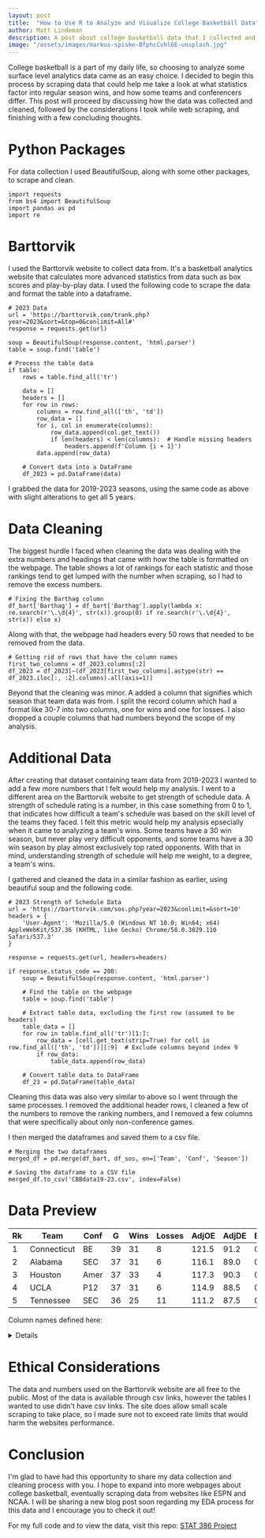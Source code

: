 ```yaml
---
layout: post
title:  "How to Use R to Analyze and Visualize College Basketball Data"
author: Matt Lindeman
description: A post about college basketball data that I collected and cleaned
image: "/assets/images/markus-spiske-BfphcCvhl6E-unsplash.jpg"
---
```


College basketball is a part of my daily life, so choosing to analyze some surface level analytics data came as an easy choice. I decided to begin this process by scraping data that could help me take a look at what statistics factor into regular season wins, and how some teams and conferencers differ. This post will proceed by discussing how the data was collected and cleaned, followed by the considerations I took while web scraping, and finishing with a few concluding thoughts.

# Python Packages

For data collection I used BeautifulSoup, along with some other packages, to scrape and clean.

```
import requests
from bs4 import BeautifulSoup
import pandas as pd
import re
```

# Barttorvik

I used the Barttorvik website to collect data from. It's a basketball analytics website that calculates more advanced statistics from data such as box scores and play-by-play data. I used the following code to scrape the data and format the table into a dataframe.

```
# 2023 Data
url = 'https://barttorvik.com/trank.php?year=2023&sort=&top=0&conlimit=All#'
response = requests.get(url)

soup = BeautifulSoup(response.content, 'html.parser')
table = soup.find('table')

# Process the table data
if table:
    rows = table.find_all('tr')

    data = []
    headers = []
    for row in rows:
        columns = row.find_all(['th', 'td'])
        row_data = []
        for i, col in enumerate(columns):
            row_data.append(col.get_text())
            if len(headers) < len(columns):  # Handle missing headers
                headers.append(f'Column {i + 1}')
        data.append(row_data)

    # Convert data into a DataFrame
    df_2023 = pd.DataFrame(data)
```
I grabbed the data for 2019-2023 seasons, using the same code as above with slight alterations to get all 5 years.

# Data Cleaning

The biggest hurdle I faced when cleaning the data was dealing with the extra numbers and headings that came with how the table is formatted on the webpage. The table shows a lot of rankings for each statistic and those rankings tend to get lumped with the number when scraping, so I had to remove the excess numbers.

```
# Fixing the Barthag column
df_bart['Barthag'] = df_bart['Barthag'].apply(lambda x: re.search(r'\.\d{4}', str(x)).group(0) if re.search(r'\.\d{4}', str(x)) else x)
```

Along with that, the webpage had headers every 50 rows that needed to be removed from the data.

```
# Getting rid of rows that have the column names
first_two_columns = df_2023.columns[:2]
df_2023 = df_2023[~(df_2023[first_two_columns].astype(str) == df_2023.iloc[:, :2].columns).all(axis=1)]
```

Beyond that the cleaning was minor. A added a column that signifies which season that team data was from. I split the record column which had a format like 30-7 into two columns, one for wins and one for losses. I also dropped a couple columns that had numbers beyond the scope of my analysis.

# Additional Data

After creating that dataset containing team data from 2019-2023 I wanted to add a few more numbers that I felt would help my analysis. I went to a different area on the Barttorvik website to get strength of schedule data. A strength of schedule rating is a number, in this case something from 0 to 1, that indicates how difficult a team's schedule was based on the skill level of the teams they faced. I felt this metric would help my analysis epsecially when it came to analyzing a team's wins. Some teams have a 30 win season, but never play very difficult opponents, and some teams have a 30 win season by play almost exclusively top rated opponents. With that in mind, understanding strength of schedule will help me weight, to a degree, a team's wins.

I gathered and cleaned the data in a similar fashion as earlier, using beautiful soup and the following code. 

```
# 2023 Strength of Schedule Data
url = 'https://barttorvik.com/sos.php?year=2023&conlimit=&sort=10'
headers = {
    'User-Agent': 'Mozilla/5.0 (Windows NT 10.0; Win64; x64) AppleWebKit/537.36 (KHTML, like Gecko) Chrome/58.0.3029.110 Safari/537.3'
}

response = requests.get(url, headers=headers)

if response.status_code == 200:
    soup = BeautifulSoup(response.content, 'html.parser')
    
    # Find the table on the webpage
    table = soup.find('table')

    # Extract table data, excluding the first row (assumed to be headers)
    table_data = []
    for row in table.find_all('tr')[1:]:
        row_data = [cell.get_text(strip=True) for cell in row.find_all(['th', 'td'])][:9]  # Exclude columns beyond index 9
        if row_data:
            table_data.append(row_data)

    # Convert table data to DataFrame
    df_23 = pd.DataFrame(table_data)
```

Cleaning this data was also very similar to above so I went through the same processes. I removed the additional header rows, I cleaned a few of the numbers to remove the ranking numbers, and I removed a few columns that were specifically about only non-conference games.

I then merged the dataframes and saved them to a csv file.

```
# Merging the two dataframes
merged_df = pd.merge(df_bart, df_sos, on=['Team', 'Conf', 'Season'])

# Saving the dataframe to a CSV file
merged_df.to_csv('CBBdata19-23.csv', index=False)
```

# Data Preview

| Rk | Team	| Conf | G | Wins | Losses | AdjOE | AdjDE | Barthag | EFG% | EFGD% | TOR | TORD | ORB | DRB | FTR | FTRD | 2P% | 2P%D | 3P% | 3P%D | 3PR | 3PRD | Season | Elite | SoS |
| --- | --- | --- | --- | --- | --- | --- | --- | --- | --- | --- | --- | --- | --- | --- | --- | --- | --- | --- | --- | --- | --- | --- | --- | --- | --- |
1 | Connecticut | BE | 39 | 31 | 8 | 121.5 | 91.2 | 0.9643 | 53.9 | 44.4 | 18.9 | 18.5 | 38.5 | 26.1 | 30.8 | 37.8 | 53.6 | 44.4 | 36.3 | 29.7 | 41.7 | 30.4 | 22-23 | 0.32 | 0.707 |
2 | Alabama | SEC | 37 | 31 | 6 | 116.1 | 89.0 | 0.9548 | 52.1 | 41.3 | 18.7 | 15.8 | 34.2 | 27.9 | 36.6 | 32.6 | 53.8 | 40.8 | 33.5 | 28.3 | 47.2 | 30.0 | 22-23 | 0.34 | 0.739 |
3 | Houston | Amer | 37 | 33 | 4 | 117.3 | 90.3 | 0.9532 | 52.3 | 42.7 | 15.4 | 21.1 | 37.1 | 27.7 | 28.9 | 35.7 | 53.1 | 43.4 | 34.0 | 27.9 | 37.9 | 43.5 | 22-23 | 0.24 | 0.624 |
4 | UCLA | P12 | 37 | 31 | 6 | 114.9 | 88.5 | 0.9528 | 51.1 | 46.8 | 14.9 | 23.3 | 33.0 | 28.2 | 27.4 | 27.5 | 50.6 | 46.9 | 34.9 | 31.1 | 29.0 | 38.8 | 22-23 | 0.29 | 0.696 |
5 | Tennessee | SEC | 36 | 25 | 11 | 111.2 | 87.5 | 0.9401 | 49.9 | 42.8 | 18.1 | 22.2 | 36.4 | 26.9 | 30.7 | 33.8 | 50.3 | 45.1 | 32.8 | 26.5 | 40.1 | 41.8 | 22-23 | 0.29 | 0.694 |

Column names defined here:
<details>

### Terms Defined

- Rk: Rank on the Barthag Scale
- Team: College Basketball Team
- Conf: College Basketball Conference
- G: Amount of Games Played
- Wins: Total Regular Season Wins
- Losses: Total Regular Season Losses
- AdjOE: Adjusted Offensive Efficiency (Points scored per 100 possessions, adjusted for opponent)
- AdjDE: Adjusted Defensive Efficiency (Points allowed per 100 possessions, adjusted for opponent)
- Barthag: Power Rating (Chance of beating average D-1 team)
- EFG%: Effective Field Goal Percentage (Adjusts field goal percentage to account for three's being worth more)
- EFGD%: Defensive Effective Field Goal Percentage
- TOR: Turnover Rate (Percent of offensive possessions that result in a turnover)
- TORD: Defensive Turnover Rate (Percent of defensive possessions that result in a turnover)
- ORB: Offensive Rebound Percentage (Percent of available offensive rebounds grabbed)
- DRB: Offensive Rebound Allowed Percentage (Percent of available offensive rebounds grabbed by opposition)
- FTR: Free Throw Rate (Ratio of free throw attempts to field goal attempts)
- FTRD: Defensive Free Throw Rate (Opponent ratio of free throw attempts to field goal attempts)
- 2P%: Two Point Percentage (Percent of two point shots attempted that went in)
- 2P%D: Defensive Two Point Percentage (Percent of two point shots allowed that went in)
- 3P%: Three Point Percentage (Percent of three point shots attempted that went in)
- 3P%D: Defensive Three Point Percentage (Percent of three point shots allowed that went in)
- 3PR: Three Point Rate (Ratio of three point attempts to two point attempts)
- 3PRD: Defensive Three Point Rate (Opponent ratio of three point attempts to two point attempts)
- Season: Year of Data
- Elite: Percentage of games an elite team would project to lose against this schedule
- SoS: Strength of Schedule (Average of opponent Barthags)
    
</details>

# Ethical Considerations
The data and numbers used on the Barttorvik website are all free to the public. Most of the data is available through csv links, however the tables I wanted to use didn't have csv links. The site does allow small scale scraping to take place, so I made sure not to exceed rate limits that would harm the websites performance.

# Conclusion

I'm glad to have had this opportunity to share my data collection and cleaning process with you. I hope to expand into more webpages about college basketball, eventually scraping data from websites like ESPN and NCAA. I will be sharing a new blog post soon regarding my EDA process for this data and I encourage you to check it out!

For my full code and to view the data, visit this repo: [STAT 386 Project](https://github.com/MattLindeman/STAT386-Project)
